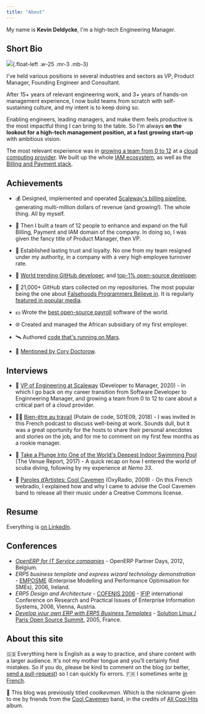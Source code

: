 ```yaml
---
title: "About"
---
```


My name is **Kevin Deldycke**, I'm a high-tech Engineering Manager.

## Short Bio

![]({attach}profile-photo.jpg){.float-left .w-25 .mr-3 .mb-3}

I've held various positions in several industries and sectors as VP, Product Manager, Founding Engineer and Consultant.

After 15+ years of relevant engineering work, and 3+ years of hands-on management experience, I now build teams from scratch with self-sustaining culture, and my intent is to keep doing so.

Enabling engineers, leading managers, and make them feels productive is the most impactful thing I can bring to the table. So I'm always **on the lookout for a high-tech management position, at a fast growing start-up** with ambitious vision.

The most relevant experience was in [growing a team from 0 to 12](https://devtomanager.com/interviews/kevin-deldycke/) at a [cloud computing provider](https://scaleway.com). We built up the whole [IAM ecosystem](https://github.com/kdeldycke/awesome-iam), as well as the [Billing and Payment stack](https://github.com/kdeldycke/awesome-billing).

## Achievements

- 💰 Designed, implemented and operated [Scaleway's billing
pipeline](https://web.archive.org/web/20190315172559/https://scaleway.com/faq/billing/), generating
multi-million dollars of revenue (and growing!). The whole
thing. All by myself.

- 🚀 Then I built a team of 12 people to enhance and expand on the full Billing, Payment and IAM domain of the company. In doing so, I was given the fancy title of Product Manager, then VP.

- 🤝 Established lasting trust and loyalty. No one from my team resigned under my authority, in a company with a very high employee turnover rate.

- 🥇 [World trending GitHub
developer]({filename}/2017/github-top-developer.md), and [top-1% open-source
developer]({filename}/2011/top-1-percent-open-source-developer.md).

- 🌟 21,000+ GitHub stars collected on my repositories. The most popular being the one about [Falsehoods Programmers Believe
in](https://github.com/kdeldycke/awesome-falsehood). It is regularly [featured in popular media](https://github.com/kdeldycke/awesome-falsehood/blob/main/assets/in-the-media.md).

- 💵 Wrote the [best open-source
payroll]({filename}/2008/best-open-source-payroll-software.md)
software of the world.

- 🌐 Created and managed the African subsidiary of my first employer.

- 🛰 Authored [code that's running on Mars](https://twitter.com/kdeldycke/status/1384862861210624005).

- 🤩 [Mentioned by Cory Doctorow](https://twitter.com/kdeldycke/status/1319587008768020480).

## Interviews

- 👔 [VP of Engineering at Scaleway](https://devtomanager.com/interviews/kevin-deldycke/) (Developer to Manager, 2020) - In which I go back on my career transition from Software Developer to Enginneering Manager, and growing a team from 0 to 12 to care about a critical part of a cloud provider.

- 🧘‍♂️ [Bien-être au travail](https://putaindecode.io/podcasts/s01e09-dotjs-react-native-bien-etre-au-travail) (Putain de code, S01E09, 2018) - I was invited in this French podcast to discuss well-being at work. Sounds dull, but it was a great oportunity for the hosts to share their personal anecdotes and stories on the job, and for me to comment on my first few months as a rookie manager.

- 🤿 [Take a Plunge Into One of the World's Deepest Indoor Swimming Pool](https://venuereport.com/blog/take-a-plunge-into-one-of-the-world-s-deepest-indoor-swimming-pool/) (The Venue
Report, 2017) - A quick recap on how I entered the world of scuba diving, following by my experience at *Nemo 33*.

- 🤘 [Paroles d’Artistes: Cool Cavemen](https://web.archive.org/web/20100715003245/https://www.oxyradio.net/podcast-121.html) (OxyRadio, 2009) - On this French webradio, I explained how and why I came to advise the Cool Cavemen band to release all their music under a Creative Commons license.


## Resume

Everything is [on LinkedIn](https://www.linkedin.com/in/kevindeldycke/).


## Conferences

* [*OpenERP for IT Service companies*](https://www.slideshare.net/openobject/openerp-openerp-for-it-service-companies-smile) - OpenERP Partner Days, 2012, Belgium.
* *ERP5 business template and express wizard technology demonstration* - [EMPOSME](https://cordis.europa.eu/project/id/18071) (Enterprise Modelling and Performance Optimisation for SMEs), 2006, Ireland.
* *ERP5 Design and Architecture* - [COFENIS 2006](https://web.archive.org/web/20130730225618/http://www.confenis.org/confenis2006/www.confenis.org/index6ea96ea9.html?q=photos&PHPSESSID=a6c772ef8dfbd7d71854f1cc9da4a1e6) - [IFIP](http://en.wikipedia.org/wiki/IFIP) international Conference on Research and Practical Issues of Enterprise Information Systems, 2006, Vienna, Austria.
* [*Develop your own ERP with ERP5 Business Templates*](https://web.archive.org/web/20050924101245/https://www.erp5.org/sections/documentation/articles/erp5_developer_tutor3829/downloadFile/file/Tutorial-Kevin-en.pdf?nocache=1114902907.39) - [Solution Linux / Paris Open Source Summit](http://www.solutionslinux.fr), 2005, France.

## About this site

🇬🇧 Everything here is English as a way to practice, and share content with a larger audience. It's not my mother tongue and you’ll certainly
find mistakes. So if you do, please be kind to comment on the blog (or
better, [send a
pull-request](https://github.com/kdeldycke/kevin-deldycke-blog/pulls)) so I can
quickly fix errors. 🇫🇷 I sometimes write [in French]({category}francais).

🎸 This blog was previously titled *coolkevmen*. Which is the nickname given to me by friends from the [Cool Cavemen](https://coolcavemen.com) band, in the credits of [All Cool
Hits](https://coolcavemen.com/disc/all-cool-hits/) album.

